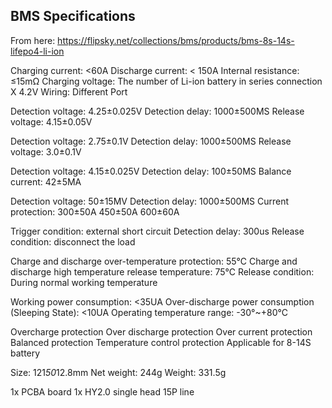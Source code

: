 ## BMS Specifications

From here: 
https://flipsky.net/collections/bms/products/bms-8s-14s-lifepo4-li-ion

Charging current: <60A
Discharge current: < 150A
Internal resistance: ≤15mΩ
Charging voltage: The number of Li-ion battery in series connection X 4.2V
Wiring: Different Port

Detection voltage: 4.25±0.025V
Detection delay: 1000±500MS
Release voltage: 4.15±0.05V

Detection voltage: 2.75±0.1V
Detection delay: 1000±500MS
Release voltage: 3.0±0.1V

Detection voltage: 4.15±0.025V
Detection delay: 100±50MS
Balance current: 42±5MA

Detection voltage: 50±15MV
Detection delay: 1000±500MS
Current protection: 300±50A 450±50A 600±60A

Trigger condition: external short circuit
Detection delay: 300us
Release condition: disconnect the load

Charge and discharge over-temperature protection: 55℃
Charge and discharge high temperature release temperature: 75℃
Release condition: During normal working temperature

Working power consumption: <35UA
Over-discharge power consumption (Sleeping State): <10UA
Operating temperature range: -30°~+80°C

Overcharge protection
Over discharge protection
Over current protection
Balanced protection
Temperature control protection
Applicable for 8-14S battery

Size: 121*50*12.8mm
Net weight: 244g
Weight: 331.5g

1x PCBA board
1x HY2.0 single head 15P line